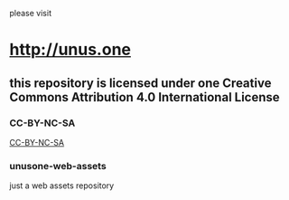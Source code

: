 please visit
# http://unus.one

## this repository is licensed under one Creative Commons Attribution 4.0 International License 
### CC-BY-NC-SA
[CC-BY-NC-SA](https://creativecommons.org/licenses/by/4.0/legalcode)
### unusone-web-assets
just a web assets repository
